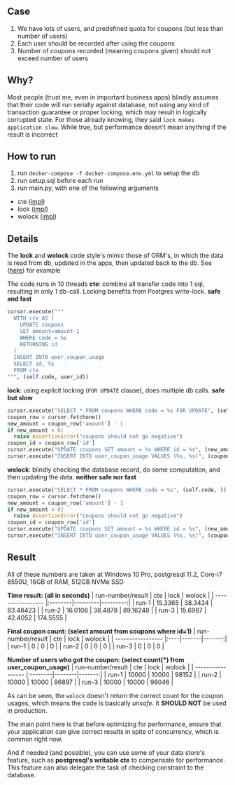Case
-----------------------

1. We have lots of users, and predefined quota for coupons (but less than number of users)
2. Each user should be recorded after using the coupons
3. Number of coupons recorded (meaning coupons given) should not exceed number of users

Why?
-----------------------

Most people (trust me, even in important business apps) blindly assumes that their code will run serially against database, not using any kind of transaction guarantee or proper locking, which may result in logically corrupted state. For those already knowing, they said `lock makes application slow`. While true, but performance doesn't mean anything if the result is incorrect

How to run
-----------------------

1. run `docker-compose -f docker-compose.env.yml` to setup the db
2. run setup.sql before each run
3. run main.py, with one of the following arguments
  * cte ([impl](https://github.com/aarondwi/CTE-vs-Explicit-Locking/blob/master/writablecte.py))
  * lock ([impl](https://github.com/aarondwi/CTE-vs-Explicit-Locking/blob/master/normal_style_for_update.py))
  * wolock ([impl](https://github.com/aarondwi/CTE-vs-Explicit-Locking/blob/master/normal_style_wo_explicit_locking.py))

Details
-----------------------

The **lock** and **wolock** code style's mimic those of ORM's, in which the data is read from db, updated in the apps, then updated back to the db. See ([here](https://github.com/aarondwi/CTE-vs-Explicit-Locking/blob/master/ORMStyleCode.py)) for example

The code runs in 10 threads
**cte**: combine all transfer code into 1 sql, resulting in only 1 db-call. Locking benefits from Postgres write-lock. __safe and fast__
```python
cursor.execute("""
  WITH cte AS (
    UPDATE coupons
    SET amount=amount-1
    WHERE code = %s
    RETURNING id
  )
  INSERT INTO user_coupon_usage
  SELECT id, %s
  FROM cte
""", (self.code, user_id))
```

**lock**: using explicit locking (`FOR UPDATE` clause), does multiple db calls. __safe but slow__
```python
cursor.execute("SELECT * FROM coupons WHERE code = %s FOR UPDATE", (self.code, ))
coupon_row = cursor.fetchone()
new_amount = coupon_row['amount'] - 1
if new_amount < 0:
  raise AssertionError("coupons should not go negative")
coupon_id = coupon_row['id']
cursor.execute("UPDATE coupons SET amount = %s WHERE id = %s", (new_amount, coupon_id))
cursor.execute("INSERT INTO user_coupon_usage VALUES (%s, %s)", (coupon_id, user_id))
```

**wolock**: blindly checking the database record, do some computation, and then updating the data. __neither safe nor fast__
```python
cursor.execute("SELECT * FROM coupons WHERE code = %s", (self.code, ))
coupon_row = cursor.fetchone()
new_amount = coupon_row['amount'] - 1
if new_amount < 0:
  raise AssertionError("coupons should not go negative")
coupon_id = coupon_row['id']
cursor.execute("UPDATE coupons SET amount = %s WHERE id = %s", (new_amount, coupon_id))
cursor.execute("INSERT INTO user_coupon_usage VALUES (%s, %s)", (coupon_id, user_id))
```

Result
-----------------------

All of these numbers are taken at Windows 10 Pro, postgresql 11.2, Core-i7 8550U, 16GB of RAM, 512GB NVMe SSD

**Time result: (all in seconds)**
| run-number/result |   cte   |   lock  |  wolock  |
| ----------------- |:--------|---------|---------:|
| run-1             | 15.3365 | 38.3434 | 83.48423 |
| run-2             | 16.0106 | 38.4878 | 89.16248 |
| run-3             | 15.6987 | 42.4052 | 174.5555 |

**Final coupon count: (select amount from coupons where id=1)**
| run-number/result | cte |  lock | wolock |
| ----------------- |:----|-------|-------:|
| run-1             |  0  |   0   |   0    |
| run-2             |  0  |   0   |   0    |
| run-3             |  0  |   0   |   0    |

**Number of users who got the coupon: (select count(*) from user_coupon_usage)**
| run-number/result |   cte   |  lock  | wolock |
| ----------------- |:--------|--------|-------:|
| run-1             |  10000  | 10000  |  98152 |
| run-2             |  10000  | 10000  |  96897 |
| run-3             |  10000  | 10000  |  98046 |

As can be seen, the `wolock` doesn't return the correct count for the coupon usages, which means the code is basically *unsafe*. It **SHOULD NOT** be used in production.

The main point here is that before optimizing for performance, ensure that your application can give correct results in spite of concurrency, which is common right now.

And if needed (and possible), you can use some of your data store's feature, such as __postgresql's writable cte__ to compensate for performance. This feature can also delegate the task of checking constraint to the database.